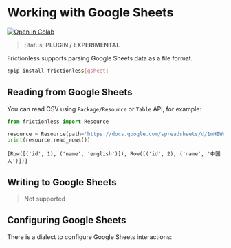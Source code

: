 # Working with Google Sheets

[![Open in Colab](https://colab.research.google.com/assets/colab-badge.svg)](https://colab.research.google.com/drive/11JFUyouM2lciGpw1qoCS-PQIBuStdxCE)



> Status: **PLUGIN / EXPERIMENTAL**

Frictionless supports parsing Google Sheets data as a file format.


```bash
!pip install frictionless[gsheet]
```

## Reading from Google Sheets


You can read CSV using `Package/Resource` or `Table` API, for example:


```python
from frictionless import Resource

resource = Resource(path='https://docs.google.com/spreadsheets/d/1mHIWnDvW9cALRMq9OdNfRwjAthCUFUOACPp0Lkyl7b4/edit?usp=sharing')
print(resource.read_rows())
```

    [Row([('id', 1), ('name', 'english')]), Row([('id', 2), ('name', '中国人')])]


## Writing to Google Sheets

> Not supported

## Configuring Google Sheets

There is a dialect to configure Google Sheets interactions:


